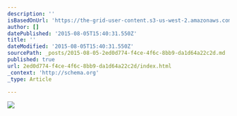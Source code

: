 ```yaml
---
description: ''
isBasedOnUrl: 'https://the-grid-user-content.s3-us-west-2.amazonaws.com/e5595adb-6d5f-4ff0-921a-e88613a0aec1.png'
author: []
datePublished: '2015-08-05T15:40:31.550Z'
title: ''
dateModified: '2015-08-05T15:40:31.550Z'
sourcePath: _posts/2015-08-05-2ed0d774-f4ce-4f6c-8bb9-da1d64a22c2d.md
published: true
url: 2ed0d774-f4ce-4f6c-8bb9-da1d64a22c2d/index.html
_context: 'http://schema.org'
_type: Article

---
```

![](https://the-grid-user-content.s3-us-west-2.amazonaws.com/e5595adb-6d5f-4ff0-921a-e88613a0aec1.png)